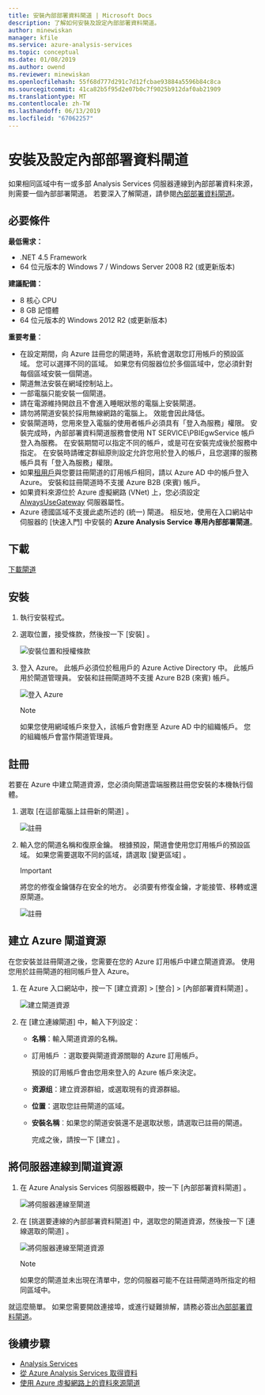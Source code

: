 ```yaml
---
title: 安裝內部部署資料閘道 | Microsoft Docs
description: 了解如何安裝及設定內部部署資料閘道。
author: minewiskan
manager: kfile
ms.service: azure-analysis-services
ms.topic: conceptual
ms.date: 01/08/2019
ms.author: owend
ms.reviewer: minewiskan
ms.openlocfilehash: 55f68d777d291c7d12fcbae93884a5596b84c8ca
ms.sourcegitcommit: 41ca82b5f95d2e07b0c7f9025b912daf0ab21909
ms.translationtype: MT
ms.contentlocale: zh-TW
ms.lasthandoff: 06/13/2019
ms.locfileid: "67062257"
---
```

# <a name="install-and-configure-an-on-premises-data-gateway"></a>安裝及設定內部部署資料閘道

如果相同區域中有一或多部 Analysis Services 伺服器連線到內部部署資料來源，則需要一個內部部署閘道。 若要深入了解閘道，請參閱[內部部署資料閘道](analysis-services-gateway.md)。

## <a name="prerequisites"></a>必要條件

**最低需求：**

* .NET 4.5 Framework
* 64 位元版本的 Windows 7 / Windows Server 2008 R2 (或更新版本)

**建議配備：**

* 8 核心 CPU
* 8 GB 記憶體
* 64 位元版本的 Windows 2012 R2 (或更新版本)

**重要考量︰**

* 在設定期間，向 Azure 註冊您的閘道時，系統會選取您訂用帳戶的預設區域。 您可以選擇不同的區域。 如果您有伺服器位於多個區域中，您必須針對每個區域安裝一個閘道。 
* 閘道無法安裝在網域控制站上。
* 一部電腦只能安裝一個閘道。
* 請在電源維持開啟且不會進入睡眠狀態的電腦上安裝閘道。
* 請勿將閘道安裝於採用無線網路的電腦上。 效能會因此降低。
* 安裝閘道時，您用來登入電腦的使用者帳戶必須具有「登入為服務」權限。 安裝完成時，內部部署資料閘道服務會使用 NT SERVICE\PBIEgwService 帳戶登入為服務。 在安裝期間可以指定不同的帳戶，或是可在安裝完成後於服務中指定。 在安裝時請確定群組原則設定允許您用於登入的帳戶，且您選擇的服務帳戶具有「登入為服務」權限。
* 如果[租用戶](/previous-versions/azure/azure-services/jj573650(v=azure.100)#what-is-an-azure-ad-tenant)與您要註冊閘道的訂用帳戶相同，請以 Azure AD 中的帳戶登入 Azure。 安裝和註冊閘道時不支援 Azure B2B (來賓) 帳戶。
* 如果資料來源位於 Azure 虛擬網路 (VNet) 上，您必須設定 [AlwaysUseGateway](analysis-services-vnet-gateway.md) 伺服器屬性。
* Azure 德國區域不支援此處所述的 (統一) 閘道。 相反地，使用在入口網站中伺服器的 [快速入門]  中安裝的 **Azure Analysis Service 專用內部部署閘道**。 


## <a name="download"></a>下載

 [下載閘道](https://aka.ms/azureasgateway)

## <a name="install"></a>安裝

1. 執行安裝程式。

2. 選取位置，接受條款，然後按一下 [安裝]  。

   ![安裝位置和授權條款](media/analysis-services-gateway-install/aas-gateway-installer-accept.png)

3. 登入 Azure。 此帳戶必須位於租用戶的 Azure Active Directory 中。 此帳戶用於閘道管理員。 安裝和註冊閘道時不支援 Azure B2B (來賓) 帳戶。

   ![登入 Azure](media/analysis-services-gateway-install/aas-gateway-installer-account.png)

   > [!NOTE]
   > 如果您使用網域帳戶來登入，該帳戶會對應至 Azure AD 中的組織帳戶。 您的組織帳戶會當作閘道管理員。

## <a name="register"></a>註冊

若要在 Azure 中建立閘道資源，您必須向閘道雲端服務註冊您安裝的本機執行個體。 

1.  選取 [在這部電腦上註冊新的閘道]  。

    ![註冊](media/analysis-services-gateway-install/aas-gateway-register-new.png)

2. 輸入您的閘道名稱和復原金鑰。 根據預設，閘道會使用您訂用帳戶的預設區域。 如果您需要選取不同的區域，請選取 [變更區域]  。

    > [!IMPORTANT]
    > 將您的修復金鑰儲存在安全的地方。 必須要有修復金鑰，才能接管、移轉或還原閘道。 

   ![註冊](media/analysis-services-gateway-install/aas-gateway-register-name.png)


## <a name="create-resource"></a>建立 Azure 閘道資源

在您安裝並註冊閘道之後，您需要在您的 Azure 訂用帳戶中建立閘道資源。 使用您用於註冊閘道的相同帳戶登入 Azure。

1. 在 Azure 入口網站中，按一下 [建立資源]   > [整合]   > [內部部署資料閘道]  。

   ![建立閘道資源](media/analysis-services-gateway-install/aas-gateway-new-azure-resource.png)

2. 在 [建立連線閘道]  中，輸入下列設定：

   * **名稱**：輸入閘道資源的名稱。 

   * 訂用帳戶  ：選取要與閘道資源關聯的 Azure 訂用帳戶。 
   
     預設的訂用帳戶會由您用來登入的 Azure 帳戶來決定。

   * **资源组**：建立資源群組，或選取現有的資源群組。

   * **位置**：選取您註冊閘道的區域。

   * **安裝名稱**︰如果您的閘道安裝還不是選取狀態，請選取已註冊的閘道。 

     完成之後，請按一下 [建立]  。

## <a name="connect-servers"></a>將伺服器連線到閘道資源

1. 在 Azure Analysis Services 伺服器概觀中，按一下 [內部部署資料閘道]  。

   ![將伺服器連線至閘道](media/analysis-services-gateway-install/aas-gateway-connect-server.png)

2. 在 [挑選要連線的內部部署資料閘道]  中，選取您的閘道資源，然後按一下 [連線選取的閘道]  。

   ![將伺服器連線至閘道資源](media/analysis-services-gateway-install/aas-gateway-connect-resource.png)

    > [!NOTE]
    > 如果您的閘道並未出現在清單中，您的伺服器可能不在註冊閘道時所指定的相同區域中。 

就這麼簡單。 如果您需要開啟連接埠，或進行疑難排解，請務必簽出[內部部署資料閘道](analysis-services-gateway.md)。

## <a name="next-steps"></a>後續步驟

* [ Analysis Services](analysis-services-manage.md)   
* [從 Azure Analysis Services 取得資料](analysis-services-connect.md)   
* [使用 Azure 虛擬網路上的資料來源閘道](analysis-services-vnet-gateway.md)
